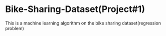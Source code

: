 # Bike-Sharing-Dataset(Project#1)
This is a machine learning algorithm on the bike sharing dataset(regression problem)
